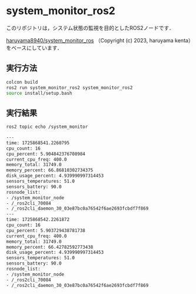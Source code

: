 # system_monitor_ros2

このリポジトリは，システム状態の監視を目的としたROS2ノードです．

[haruyama8940/system_monitor_ros](https://github.com/haruyama8940/system_monitor_ros/)
（Copyright (c) 2023, haruyama kenta）をベースにしています．

## 実行方法

```bash
colcon build
ros2 run system_monitor_ros2 system_monitor_ros2
source install/setup.bash
```

## 実行結果

```bash
ros2 topic echo /system_monitor
```

```bash
---
time: 1725868541.2260795
cpu_count: 16
cpu_percent: 5.904842376708984
current_cpu_freq: 400.0
memory_total: 31749.0
memory_percent: 66.86810302734375
disk_usage_percent: 4.939990997314453
sensors_temperatures: 51.0
sensors_battery: 90.0
rosnode_list:
- /system_monitor_node
- /_ros2cli_70084
- /_ros2cli_daemon_30_03e87bc0a76542f6ae2693fcbdf7f869
---
time: 1725868542.2261872
cpu_count: 16
cpu_percent: 5.903729438781738
current_cpu_freq: 400.0
memory_total: 31749.0
memory_percent: 66.42782592773438
disk_usage_percent: 4.939990997314453
sensors_temperatures: 51.0
sensors_battery: 90.0
rosnode_list:
- /system_monitor_node
- /_ros2cli_70084
- /_ros2cli_daemon_30_03e87bc0a76542f6ae2693fcbdf7f869
```